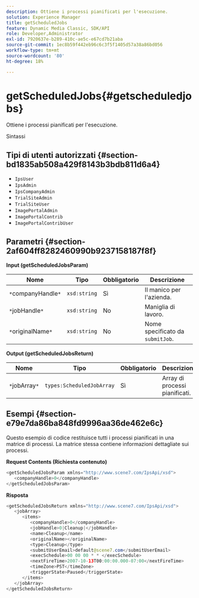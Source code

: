 ```yaml
---
description: Ottiene i processi pianificati per l'esecuzione.
solution: Experience Manager
title: getScheduledJobs
feature: Dynamic Media Classic, SDK/API
role: Developer,Administrator
exl-id: 7920637e-b289-410c-ae5c-e67cd7b21aba
source-git-commit: 1ec8b59f442eb96c6c3f5f1405d57a38a86bd056
workflow-type: tm+mt
source-wordcount: '80'
ht-degree: 18%

---
```


# getScheduledJobs{#getscheduledjobs}

Ottiene i processi pianificati per l&#39;esecuzione.

Sintassi

## Tipi di utenti autorizzati {#section-bd1835ab508a429f8143b3bdb811d6a4}

* `IpsUser`
* `IpsAdmin`
* `IpsCompanyAdmin`
* `TrialSiteAdmin`
* `TrialSiteUser`
* `ImagePortalAdmin`
* `ImagePortalContrib`
* `ImagePortalContribUser`

## Parametri {#section-2af604ff8282460990b9237158187f8f}

**Input (getScheduledJobsParam)**

| Nome | Tipo | Obbligatorio | Descrizione |
|---|---|---|---|
| `*`companyHandle`*` | `xsd:string` | Sì | Il manico per l&#39;azienda. |
| `*`jobHandle`*` | `xsd:string` | No | Maniglia di lavoro. |
| `*`originalName`*` | `xsd:string` | No | Nome specificato da `submitJob`. |

**Output (getScheduledJobsReturn)**

| Nome | Tipo | Obbligatorio | Descrizione |
|---|---|---|---|
| `*`jobArray`*` | `types:ScheduledJobArray` | Sì | Array di processi pianificati. |

## Esempi {#section-e79e7da86ba848fd9996aa36de462e6c}

Questo esempio di codice restituisce tutti i processi pianificati in una matrice di processi. La matrice stessa contiene informazioni dettagliate sui processi.

**Request Contents (Richiesta contenuto)**

```java
<getScheduledJobsParam xmlns="http://www.scene7.com/IpsApi/xsd">
   <companyHandle>0</companyHandle>
</getScheduledJobsParam>
```

**Risposta**

```java
<getScheduledJobsReturn xmlns="http://www.scene7.com/IpsApi/xsd">
   <jobArray>
      <items>
         <companyHandle>0</companyHandle>
         <jobHandle>0|Cleanup|</jobHandle>
         <name>Cleanup</name>
         <originalName></originalName>
         <type>Cleanup</type>
         <submitUserEmail>default@scene7.com</submitUserEmail>
         <execSchedule>00 00 00 * * </execSchedule>
         <nextFireTime>2007-10-13T00:00:00.000-07:00</nextFireTime>
         <timeZone>PST</timeZone>
         <triggerState>Paused</triggerState>
      </items>
   </jobArray>
</getScheduledJobsReturn>
```
